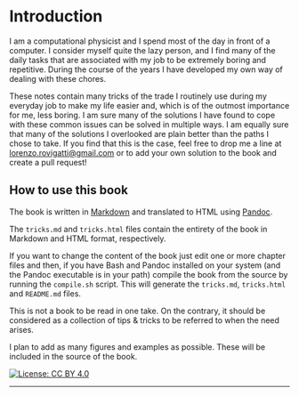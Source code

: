 
# Introduction

I am a computational physicist and I spend most of the day in front of a computer. I consider myself quite the lazy person, and I find many of the daily tasks that are associated with my job to be extremely boring and repetitive. During the course of the years I have developed my own way of dealing with these chores. 

These notes contain many tricks of the trade I routinely use during my everyday job to make my life easier and, which is of the outmost importance for me, less boring. I am sure many of the solutions I have found to cope with these common issues can be solved in multiple ways. I am equally sure that many of the solutions I overlooked are plain better than the paths I chose to take. If you find that this is the case, feel free to drop me a line at [lorenzo.rovigatti@gmail.com](mailto:lorenzo.rovigatti@gmail.com) or to add your own solution to the book and create a pull request!

## How to use this book

The book is written in [Markdown](https://en.wikipedia.org/wiki/Markdown) and translated to HTML using [Pandoc](https://pandoc.org/).

The `tricks.md` and `tricks.html` files contain the entirety of the book in Markdown and HTML format, respectively.

If you want to change the content of the book just edit one or more chapter files and then, if you have Bash and Pandoc installed on your system (and the Pandoc executable is in your path) compile the book from the source by running the `compile.sh` script. This will generate the `tricks.md`,  `tricks.html` and `README.md` files.

This is not a book to be read in one take. On the contrary, it should be considered as a collection of tips & tricks to be referred to when the need arises.

I plan to add as many figures and examples as possible. These will be included in the source of the book.

[![License: CC BY 4.0](https://licensebuttons.net/l/by/4.0/80x15.png)](https://creativecommons.org/licenses/by/4.0/)

---